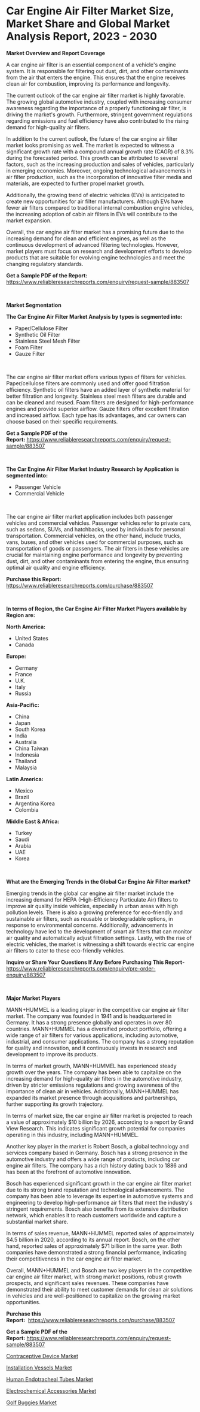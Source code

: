 <p><h1>Car Engine Air Filter Market Size, Market Share and Global Market Analysis Report, 2023 - 2030</h1></p><p><strong>Market Overview and Report Coverage</strong></p>
<p><p>A car engine air filter is an essential component of a vehicle's engine system. It is responsible for filtering out dust, dirt, and other contaminants from the air that enters the engine. This ensures that the engine receives clean air for combustion, improving its performance and longevity.</p><p>The current outlook of the car engine air filter market is highly favorable. The growing global automotive industry, coupled with increasing consumer awareness regarding the importance of a properly functioning air filter, is driving the market's growth. Furthermore, stringent government regulations regarding emissions and fuel efficiency have also contributed to the rising demand for high-quality air filters.</p><p>In addition to the current outlook, the future of the car engine air filter market looks promising as well. The market is expected to witness a significant growth rate with a compound annual growth rate (CAGR) of 8.3% during the forecasted period. This growth can be attributed to several factors, such as the increasing production and sales of vehicles, particularly in emerging economies. Moreover, ongoing technological advancements in air filter production, such as the incorporation of innovative filter media and materials, are expected to further propel market growth.</p><p>Additionally, the growing trend of electric vehicles (EVs) is anticipated to create new opportunities for air filter manufacturers. Although EVs have fewer air filters compared to traditional internal combustion engine vehicles, the increasing adoption of cabin air filters in EVs will contribute to the market expansion.</p><p>Overall, the car engine air filter market has a promising future due to the increasing demand for clean and efficient engines, as well as the continuous development of advanced filtering technologies. However, market players must focus on research and development efforts to develop products that are suitable for evolving engine technologies and meet the changing regulatory standards.</p></p>
<p><strong>Get a Sample PDF of the Report:</strong> <a href="https://www.reliableresearchreports.com/enquiry/request-sample/883507">https://www.reliableresearchreports.com/enquiry/request-sample/883507</a></p>
<p>&nbsp;</p>
<p><strong>Market Segmentation</strong></p>
<p><strong>The Car Engine Air Filter Market Analysis by types is segmented into:</strong></p>
<p><ul><li>Paper/Cellulose Filter</li><li>Synthetic Oil Filter</li><li>Stainless Steel Mesh Filter</li><li>Foam Filter</li><li>Gauze Filter</li></ul></p>
<p>&nbsp;</p>
<p><p>The car engine air filter market offers various types of filters for vehicles. Paper/cellulose filters are commonly used and offer good filtration efficiency. Synthetic oil filters have an added layer of synthetic material for better filtration and longevity. Stainless steel mesh filters are durable and can be cleaned and reused. Foam filters are designed for high-performance engines and provide superior airflow. Gauze filters offer excellent filtration and increased airflow. Each type has its advantages, and car owners can choose based on their specific requirements.</p></p>
<p><strong>Get a Sample PDF of the Report:</strong>&nbsp;<a href="https://www.reliableresearchreports.com/enquiry/request-sample/883507">https://www.reliableresearchreports.com/enquiry/request-sample/883507</a></p>
<p>&nbsp;</p>
<p><strong>The Car Engine Air Filter Market Industry Research by Application is segmented into:</strong></p>
<p><ul><li>Passenger Vehicle</li><li>Commercial Vehicle</li></ul></p>
<p>&nbsp;</p>
<p><p>The car engine air filter market application includes both passenger vehicles and commercial vehicles. Passenger vehicles refer to private cars, such as sedans, SUVs, and hatchbacks, used by individuals for personal transportation. Commercial vehicles, on the other hand, include trucks, vans, buses, and other vehicles used for commercial purposes, such as transportation of goods or passengers. The air filters in these vehicles are crucial for maintaining engine performance and longevity by preventing dust, dirt, and other contaminants from entering the engine, thus ensuring optimal air quality and engine efficiency.</p></p>
<p><strong>Purchase this Report:</strong>&nbsp; <a href="https://www.reliableresearchreports.com/purchase/883507">https://www.reliableresearchreports.com/purchase/883507</a></p>
<p>&nbsp;</p>
<p><strong>In terms of Region, the Car Engine Air Filter Market Players available by Region are:</strong></p>
<p>
    <p> <strong> North America: </strong>
        <ul>
            <li>United States</li>
            <li>Canada</li>
        </ul>
        </p> 
    <p> <strong> Europe: </strong>
        <ul>
            <li>Germany</li>
            <li>France</li>
            <li>U.K.</li>
            <li>Italy</li>
            <li>Russia</li>
        </ul>
        </p> 
    <p> <strong> Asia-Pacific: </strong>
        <ul>
            <li>China</li>
            <li>Japan</li>
            <li>South Korea</li>
            <li>India</li>
            <li>Australia</li>
            <li>China Taiwan</li>
            <li>Indonesia</li>
            <li>Thailand</li>
            <li>Malaysia</li>
        </ul>
        </p> 
    <p> <strong> Latin America: </strong>
        <ul>
            <li>Mexico</li>
            <li>Brazil</li>
            <li>Argentina Korea</li>
            <li>Colombia</li>
        </ul>
        </p> 
    <p> <strong> Middle East & Africa: </strong>
        <ul>
            <li>Turkey</li>
            <li>Saudi</li>
            <li>Arabia</li>
            <li>UAE</li>
            <li>Korea</li>
        </ul>
    </p>
    </p>
<p>&nbsp;</p>
<p><strong>What are the Emerging Trends in the Global Car Engine Air Filter market?</strong></p>
<p><p>Emerging trends in the global car engine air filter market include the increasing demand for HEPA (High-Efficiency Particulate Air) filters to improve air quality inside vehicles, especially in urban areas with high pollution levels. There is also a growing preference for eco-friendly and sustainable air filters, such as reusable or biodegradable options, in response to environmental concerns. Additionally, advancements in technology have led to the development of smart air filters that can monitor air quality and automatically adjust filtration settings. Lastly, with the rise of electric vehicles, the market is witnessing a shift towards electric car engine air filters to cater to these eco-friendly vehicles.</p></p>
<p><strong>Inquire or Share Your Questions If Any Before Purchasing This Report</strong>- <a href="https://www.reliableresearchreports.com/enquiry/pre-order-enquiry/883507">https://www.reliableresearchreports.com/enquiry/pre-order-enquiry/883507</a></p>
<p>&nbsp;</p>
<p><strong>Major Market Players</strong></p>
<p><p>MANN+HUMMEL is a leading player in the competitive car engine air filter market. The company was founded in 1941 and is headquartered in Germany. It has a strong presence globally and operates in over 80 countries. MANN+HUMMEL has a diversified product portfolio, offering a wide range of air filters for various applications, including automotive, industrial, and consumer applications. The company has a strong reputation for quality and innovation, and it continuously invests in research and development to improve its products.</p><p>In terms of market growth, MANN+HUMMEL has experienced steady growth over the years. The company has been able to capitalize on the increasing demand for high-quality air filters in the automotive industry, driven by stricter emissions regulations and growing awareness of the importance of clean air in vehicles. Additionally, MANN+HUMMEL has expanded its market presence through acquisitions and partnerships, further supporting its growth trajectory.</p><p>In terms of market size, the car engine air filter market is projected to reach a value of approximately $10 billion by 2026, according to a report by Grand View Research. This indicates significant growth potential for companies operating in this industry, including MANN+HUMMEL.</p><p>Another key player in the market is Robert Bosch, a global technology and services company based in Germany. Bosch has a strong presence in the automotive industry and offers a wide range of products, including car engine air filters. The company has a rich history dating back to 1886 and has been at the forefront of automotive innovation.</p><p>Bosch has experienced significant growth in the car engine air filter market due to its strong brand reputation and technological advancements. The company has been able to leverage its expertise in automotive systems and engineering to develop high-performance air filters that meet the industry's stringent requirements. Bosch also benefits from its extensive distribution network, which enables it to reach customers worldwide and capture a substantial market share.</p><p>In terms of sales revenue, MANN+HUMMEL reported sales of approximately $4.5 billion in 2020, according to its annual report. Bosch, on the other hand, reported sales of approximately $71 billion in the same year. Both companies have demonstrated a strong financial performance, indicating their competitiveness in the car engine air filter market.</p><p>Overall, MANN+HUMMEL and Bosch are two key players in the competitive car engine air filter market, with strong market positions, robust growth prospects, and significant sales revenues. These companies have demonstrated their ability to meet customer demands for clean air solutions in vehicles and are well-positioned to capitalize on the growing market opportunities.</p></p>
<p><strong>Purchase this Report:</strong>&nbsp;&nbsp;<a href="https://www.reliableresearchreports.com/purchase/883507">https://www.reliableresearchreports.com/purchase/883507</a></p>
<p></p>
<p><strong>Get a Sample PDF of the Report:</strong>&nbsp;<a href="https://www.reliableresearchreports.com/enquiry/request-sample/883507">https://www.reliableresearchreports.com/enquiry/request-sample/883507</a></p>
<p><p><a href="https://www.linkedin.com/pulse/contraceptive-device-market-share-amp-new-trends-analysis-iyp7e/">Contraceptive Device Market</a></p><p><a href="https://medium.com/@marlonblick/installation-vessels-market-comprehensive-assessment-by-type-application-and-geography-19c58a8fbe9b">Installation Vessels Market</a></p><p><a href="https://www.linkedin.com/pulse/human-endotracheal-tubes-market-share-amp-new-trends-lmice/">Human Endotracheal Tubes Market</a></p><p><a href="https://medium.com/@aliciahaley1989/electrochemical-accessories-market-competitive-analysis-market-trends-and-forecast-to-2030-c7750ec70156">Electrochemical Accessories Market</a></p><p><a href="https://github.com/RichRobinson5/Market-Research-Report-List-2/blob/main/golf-buggies-market.md">Golf Buggies Market</a></p></p>